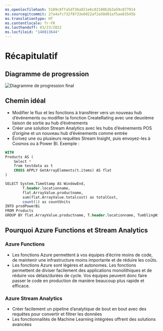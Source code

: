 ```yaml
---
ms.openlocfilehash: 5109c8ffa5df36a921e6c02108b2b3a59c877914
ms.sourcegitcommit: 27a4afc732f8733e6022af2a58d01af5ae83545b
ms.translationtype: HT
ms.contentlocale: fr-FR
ms.lasthandoff: 03/23/2022
ms.locfileid: "140813644"
---
```

# <a name="putting-it-all-together"></a>Récapitulatif

## <a name="progress-diagram"></a>Diagramme de progression

![Diagramme de progression final](https://serverlessoh.azureedge.net/public/final-progress-diagram.jpg)

## <a name="happy-path"></a>Chemin idéal

* Modifier le flux et les fonctions à transférer vers un nouveau hub d’événements ou modifier la fonction CreateRating avec une deuxième liaison de sortie au hub d’événements
* Créer une solution Stream Analytics avec les hubs d’événements POS d’origine et un nouveau hub d’événements comme entrée
* Écrivez une ou plusieurs requêtes Stream Insight, puis envoyez-les à Cosmos ou à Power BI. Exemple :

```sql
WITH
Products AS (
    Select *
    from testdata as t
    CROSS APPLY GetArrayElements(t.items) AS flat
)

SELECT System.TimeStamp AS WindowEnd,
        T.header.locationname,
        flat.ArrayValue.productname,
        sum(flat.ArrayValue.totalcost) as totalCost,
        count(1) as countUnits
INTO prodPowerBi
FROM Products
GROUP BY flat.ArrayValue.productname, T.header.locationname, TumblingWindow(minute, 5)
```

## <a name="why-azure-functions-and-stream-analytics"></a>Pourquoi Azure Functions et Stream Analytics

### <a name="azure-functions"></a>Azure Functions

* Les fonctions Azure permettent à vos équipes d’écrire moins de code, de maintenir une infrastructure moins importante et de réduire les coûts.
* Les fonctions Azure sont légères et autonomes.  Les fonctions permettent de diviser facilement des applications monolithiques et de réduire vos délais/durées de cycle. Vos équipes peuvent donc faire passer le code en production de manière beaucoup plus rapide et efficace.

### <a name="azure-stream-analytics"></a>Azure Stream Analytics

* Créer facilement un pipeline d’analytique de bout en bout avec des requêtes pour convertir et filtrer les données
* Les fonctionnalités de Machine Learning intégrées offrent des solutions avancées
